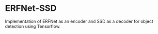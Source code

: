 # ERFNet-SSD
Implementation of ERFNet as an encoder and SSD as a decoder for object detection using Tensorflow.
